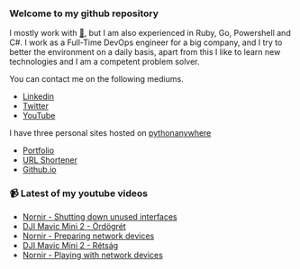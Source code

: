 ### Welcome to my github repository

I mostly work with [:snake:](https://www.python.org/), but I am also experienced in Ruby, Go, Powershell and C#. I work as a Full-Time DevOps engineer for a big company, and I try to better the environment on a daily basis, apart from this I like to learn new technologies and I am a competent problem solver.

You can contact me on the following mediums.
- [Linkedin](https://www.linkedin.com/in/r3ap3rpy)
- [Twitter](https://twitter.com/r3ap3rpy)
- [YouTube](https://www.youtube.com/channel/UC1qkMXH8d2I9DDAtBSeEHqg)

I have three personal sites hosted on [pythonanywhere](https://www.pythonanywhere.com/)
- [Portfolio](http://r3ap3rpy.pythonanywhere.com/)
- [URL Shortener](http://shortenpy.pythonanywhere.com/)
- [Github.io](https://r3ap3rpy.github.io/)

### :video_camera: Latest of my youtube videos
<!-- YOUTUBE:START -->
- [Nornir - Shutting down unused interfaces](https://www.youtube.com/watch?v=iI9l5kjjeGE)
- [DJI Mavic Mini 2  - Ördögrét](https://www.youtube.com/watch?v=UGMlRwHhIAQ)
- [Nornir - Preparing network devices](https://www.youtube.com/watch?v=kMRwa2Pg-0E)
- [DJI Mavic Mini 2 - Rétság](https://www.youtube.com/watch?v=kt5Z7E9R5nM)
- [Nornir - Playing with network devices](https://www.youtube.com/watch?v=gAXnv7_jGjs)
<!-- YOUTUBE:END -->

